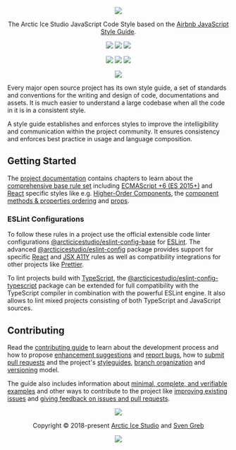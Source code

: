 <p align="center"><img src="https://raw.githubusercontent.com/arcticicestudio/styleguide-javascript/develop/assets/images/repository-hero.svg?sanitize=true"/></p>

<p align="center">The Arctic Ice Studio JavaScript Code Style based on the <a href="https://github.com/airbnb/javascript" target="_blank">Airbnb JavaScript Style Guide</a>.</p>

<p align="center"><a href="https://github.com/arcticicestudio/styleguide-javascript/releases/latest" target="_blank"><img src="https://img.shields.io/github/release/arcticicestudio/styleguide-javascript.svg?style=flat-square&label=Release&logo=github&logoColor=eceff4&colorA=4c566a&colorB=88c0d0"/></a> <a href="https://arcticicestudio.github.io/styleguide-javascript" target="_blank"><img src="https://img.shields.io/github/release/arcticicestudio/styleguide-javascript.svg?style=flat-square&label=Docs&logo=read-the-docs&logoColor=eceff4&colorA=4c566a&colorB=88c0d0"/></a> <a href="https://github.com/arcticicestudio/styleguide-javascript/blob/develop/CHANGELOG.md" target="_blank"><img src="https://img.shields.io/github/release/arcticicestudio/styleguide-javascript.svg?style=flat-square&label=Changelog&logo=github&logoColor=eceff4&colorA=4c566a&colorB=88c0d0"/></a></p>

<p align="center"><a href="https://www.npmjs.com/package/@arcticicestudio/eslint-config" target="_blank"><img src="https://img.shields.io/npm/v/@arcticicestudio/eslint-config.svg?style=flat-square&label=@arcticicestudio/eslint-config&logoColor=eceff4&colorA=4c566a&colorB=88c0d0&logo=data:image/svg+xml;base64,PHN2ZyB4bWxucz0iaHR0cDovL3d3dy53My5vcmcvMjAwMC9zdmciIHdpZHRoPSIxNiIgaGVpZ2h0PSIxNiI+PHBhdGggZmlsbD0iI2Q4ZGVlOSIgZD0iTTEyIDE0SDRhMiAyIDAgMCAxLTItMlY0YTIgMiAwIDAgMSAyLTJoOGEyIDIgMCAwIDEgMiAydjhhMiAyIDAgMCAxLTIgMnpNNCAzLjMzMkEuNjcuNjcgMCAwIDAgMy4zMzIgNHY4YzAgLjM2Ny4zLjY2OC42NjguNjY4aDhhLjY3LjY3IDAgMCAwIC42NjgtLjY2OFY0QS42Ny42NyAwIDAgMCAxMiAzLjMzMnptMCAwIi8+PHBhdGggZmlsbD0iI2Q4ZGVlOSIgZD0iTTggNmgyLjY2OHY2LjY2OEg4em0wIDAiLz48L3N2Zz4K"/></a> <a href="https://www.npmjs.com/package/@arcticicestudio/eslint-config-base" target="_blank"><img src="https://img.shields.io/npm/v/@arcticicestudio/eslint-config-base.svg?style=flat-square&label=@arcticicestudio/eslint-config-base&logoColor=eceff4&colorA=4c566a&colorB=88c0d0&logo=data:image/svg+xml;base64,PHN2ZyB4bWxucz0iaHR0cDovL3d3dy53My5vcmcvMjAwMC9zdmciIHdpZHRoPSIxNiIgaGVpZ2h0PSIxNiI+PHBhdGggZmlsbD0iI2Q4ZGVlOSIgZD0iTTEyIDE0SDRhMiAyIDAgMCAxLTItMlY0YTIgMiAwIDAgMSAyLTJoOGEyIDIgMCAwIDEgMiAydjhhMiAyIDAgMCAxLTIgMnpNNCAzLjMzMkEuNjcuNjcgMCAwIDAgMy4zMzIgNHY4YzAgLjM2Ny4zLjY2OC42NjguNjY4aDhhLjY3LjY3IDAgMCAwIC42NjgtLjY2OFY0QS42Ny42NyAwIDAgMCAxMiAzLjMzMnptMCAwIi8+PHBhdGggZmlsbD0iI2Q4ZGVlOSIgZD0iTTggNmgyLjY2OHY2LjY2OEg4em0wIDAiLz48L3N2Zz4K"/></a> <a href="https://www.npmjs.com/package/@arcticicestudio/eslint-config-typescript" target="_blank"><img src="https://img.shields.io/npm/v/@arcticicestudio/eslint-config-typescript.svg?style=flat-square&label=@arcticicestudio/eslint-config-typescript&logoColor=eceff4&colorA=4c566a&colorB=88c0d0&logo=data:image/svg+xml;base64,PHN2ZyB4bWxucz0iaHR0cDovL3d3dy53My5vcmcvMjAwMC9zdmciIHdpZHRoPSIxNiIgaGVpZ2h0PSIxNiI+PHBhdGggZmlsbD0iI2Q4ZGVlOSIgZD0iTTEyIDE0SDRhMiAyIDAgMCAxLTItMlY0YTIgMiAwIDAgMSAyLTJoOGEyIDIgMCAwIDEgMiAydjhhMiAyIDAgMCAxLTIgMnpNNCAzLjMzMkEuNjcuNjcgMCAwIDAgMy4zMzIgNHY4YzAgLjM2Ny4zLjY2OC42NjguNjY4aDhhLjY3LjY3IDAgMCAwIC42NjgtLjY2OFY0QS42Ny42NyAwIDAgMCAxMiAzLjMzMnptMCAwIi8+PHBhdGggZmlsbD0iI2Q4ZGVlOSIgZD0iTTggNmgyLjY2OHY2LjY2OEg4em0wIDAiLz48L3N2Zz4K"/></a> </p>

<p align="center"><a href="https://circleci.com/gh/arcticicestudio/styleguide-javascript" target="_blank"><img src="https://img.shields.io/circleci/project/github/arcticicestudio/styleguide-javascript/develop.svg?style=flat-square&label=Build&logo=circleci&logoColor=eceff4&colorA=4c566a"/></a></p>

Every major open source project has its own style guide, a set of standards and conventions for the writing and design of code, documentations and assets. It is much easier to understand a large codebase when all the code in it is in a consistent style.

A style guide establishes and enforces styles to improve the intelligibility and communication within the project community. It ensures consistency and enforces best practice in usage and language composition.

## Getting Started

The [project documentation][docs] contains chapters to learn about the [comprehensive base rule set][docs-r] including [ECMAScript +6 (ES 2015+)][docs-r-ecma6] and [React][docs-r-react] specific styles like e.g. [Higher-Order Components][docs-rules-react-hoc], the [component methods & properties ordering][docs-r-react-order#meth_props] and [props][docs-r-react-props].

### ESLint Configurations

To follow these rules in a project use the official extensible code linter configurations [@arcticicestudio/eslint-config-base][gh-t-pkg-esl-conf-base] for [ESLint][eslint]. The advanced [@arcticicestudio/eslint-config][gh-t-pkg-esl-conf] package provides support for specific [React][] and [JSX A11Y][npm-eslint-plugin-jsx-a11y] rules as well as compatibility integrations for other projects like [Prettier][].

To lint projects build with [TypeScript][], the [@arcticicestudio/eslint-config-typescript][gh-t-pkg-esl-ts] package can be extended for full compatibility with the TypeScript compiler in combination with the powerful ESLint engine. It also allows to lint mixed projects consisting of both TypeScript and JavaScript sources.

## Contributing

Read the [contributing guide][gh-b-contrib] to learn about the development process and how to propose [enhancement suggestions][gh-b-contrib#enhance] and [report bugs][gh-b-contrib#bug], how to [submit pull requests][gh-b-contrib#pr] and the project's [styleguides][gh-b-contrib#stgs], [branch organization][gh-b-contrib#vcs] and [versioning][gh-b-contrib#ver] model.

The guide also includes information about [minimal, complete, and verifiable examples][gh-b-contrib#mcve] and other ways to contribute to the project like [improving existing issues][gh-b-contrib#help_issues] and [giving feedback on issues and pull requests][gh-b-contrib#help_fb].

<p align="center"><img src="https://raw.githubusercontent.com/arcticicestudio/nord-docs/develop/assets/images/nord/repository-footer-separator.svg?sanitize=true" /></p>

<p align="center">Copyright &copy; 2018-present <a href="https://www.arcticicestudio.com" target="_blank">Arctic Ice Studio</a> and <a href="https://www.svengreb.de" target="_blank">Sven Greb</a></p>

<p align="center"><a href="https://github.com/arcticicestudio/styleguide-javascript/blob/develop/LICENSE.md" target="_blank"><img src="https://img.shields.io/static/v1.svg?style=flat-square&label=License&message=MIT&logoColor=eceff4&logo=github&colorA=4c566a&colorB=88c0d0"/></a></p>

[docs-r-ecma6]: https://arcticicestudio.github.io/styleguide-javascript/rules/ecmascript_6+_styles.html
[docs-r-react-order#meth_props]: https://arcticicestudio.github.io/styleguide-javascript/rules/react/ordering.html#component-methods-and-properties
[docs-r-react-props]: https://arcticicestudio.github.io/styleguide-javascript/rules/react/props.html
[docs-r-react]: https://arcticicestudio.github.io/styleguide-javascript/rules/react/index.html
[docs-r]: https://arcticicestudio.github.io/styleguide-javascript/rules/index.html
[docs-rules-react-hoc]: https://arcticicestudio.github.io/styleguide-javascript/rules/react/higher_order_components.html
[docs]: https://arcticicestudio.github.io/styleguide-javascript
[eslint]: https://eslint.org
[gh-b-contrib]: https://github.com/arcticicestudio/styleguide-javascript/blob/develop/CONTRIBUTING.md
[gh-b-contrib#bug]: https://github.com/arcticicestudio/styleguide-javascript/blob/develop/CONTRIBUTING.md#bug-reports
[gh-b-contrib#enhance]: https://github.com/arcticicestudio/styleguide-javascript/blob/develop/CONTRIBUTING.md#enhancement-suggestions
[gh-b-contrib#help_fb]: https://github.com/arcticicestudio/styleguide-javascript/blob/develop/CONTRIBUTING.md#give-feedback-on-issues-and-pull-requests
[gh-b-contrib#help_issues]: https://github.com/arcticicestudio/styleguide-javascript/blob/develop/CONTRIBUTING.md#improve-issues
[gh-b-contrib#mcve]: https://github.com/arcticicestudio/styleguide-javascript/blob/develop/CONTRIBUTING.md#mcve
[gh-b-contrib#pr]: https://github.com/arcticicestudio/styleguide-javascript/blob/develop/CONTRIBUTING.md#pull-requests
[gh-b-contrib#stgs]: https://github.com/arcticicestudio/styleguide-javascript/blob/develop/CONTRIBUTING.md#style-guides
[gh-b-contrib#vcs]: https://github.com/arcticicestudio/styleguide-javascript/blob/develop/CONTRIBUTING.md#branch-organization
[gh-b-contrib#ver]: https://github.com/arcticicestudio/styleguide-javascript/blob/develop/CONTRIBUTING.md#versioning
[gh-t-pkg-esl-conf-base]: https://github.com/arcticicestudio/styleguide-javascript/tree/develop/packages/@arcticicestudio/eslint-config-base
[gh-t-pkg-esl-conf]: https://github.com/arcticicestudio/styleguide-javascript/tree/develop/packages/@arcticicestudio/eslint-config
[gh-t-pkg-esl-ts]: https://github.com/arcticicestudio/styleguide-javascript/tree/develop/packages/@arcticicestudio/eslint-config-typescript
[npm-eslint-plugin-jsx-a11y]: https://www.npmjs.com/package/eslint-plugin-jsx-a11y
[prettier]: https://prettier.io
[react]: https://reactjs.org
[typescript]: https://www.typescriptlang.org

